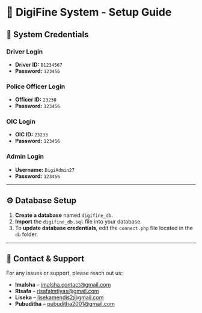 # 🚦 DigiFine System - Setup Guide

## 🔐 System Credentials

### Driver Login
- **Driver ID:** `B1234567`
- **Password:** `123456`

### Police Officer Login
- **Officer ID:** `23230`
- **Password:** `123456`

### OIC Login
- **OIC ID:** `23233`
- **Password:** `123456`

### Admin Login
- **Username:** `DigiAdmin27`
- **Password:** `123456`

---

## ⚙️ Database Setup

1. **Create a database** named `digifine_db`.
2. **Import** the `digifine_db.sql` file into your database.
3. To **update database credentials**, edit the `connect.php` file located in the `db` folder.

---

## 📧 Contact & Support

For any issues or support, please reach out us:

- **Imalsha** – [imalsha.contact@gmail.com](mailto:imalsha.contact@gmail.com)
- **Risafa** – [risafaimtiyas@gmail.com](mailto:risafaimtiyas@gmail.com)
- **Liseka** – [lisekamendis2@gmail.com](mailto:lisekamendis2@gmail.com)
- **Pubuditha** – [pubuditha2001@gmail.com](mailto:pubuditha2001@gmail.com)
